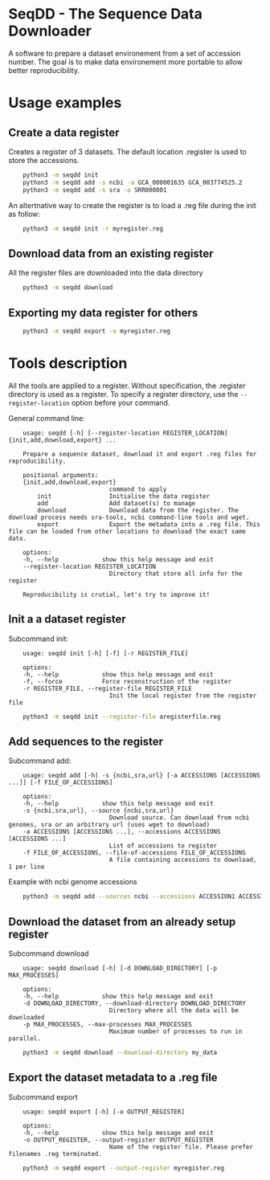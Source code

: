 # SeqDD - The Sequence Data Downloader

A software to prepare a dataset environement from a set of accession number.
The goal is to make data environement more portable to allow better reproducibility.


# Usage examples

## Create a data register

Creates a register of 3 datasets. The default location .register is used to store the accessions.

```bash
    python3 -m seqdd init
    python3 -m seqdd add -s ncbi -a GCA_000001635 GCA_003774525.2
    python3 -m seqdd add -s sra -a SRR000001
```

An altertnative way to create the register is to load a .reg file during the init as follow:

```bash
    python3 -m seqdd init -r myregister.reg
```

## Download data from an existing register

All the register files are downloaded into the data directory

```bash
    python3 -m seqdd download
```

## Exporting my data register for others

```bash
    python3 -m seqdd export -o myregister.reg
```


# Tools description

All the tools are applied to a register. Without specification, the .register directory is used as a register. To specify a register directory, use the `--register-location` option before your command.

General command line:
```
    usage: seqdd [-h] [--register-location REGISTER_LOCATION] {init,add,download,export} ...

    Prepare a sequence dataset, download it and export .reg files for reproducibility.

    positional arguments:
    {init,add,download,export}
                            command to apply
        init                Initialise the data register
        add                 Add dataset(s) to manage
        download            Download data from the register. The download process needs sra-tools, ncbi command-line tools and wget.
        export              Export the metadata into a .reg file. This file can be loaded from other locations to download the exact same data.

    options:
    -h, --help            show this help message and exit
    --register-location REGISTER_LOCATION
                            Directory that store all info for the register

    Reproducibility is crutial, let's try to improve it!
```

## Init a a dataset register

Subcommand init:
```
    usage: seqdd init [-h] [-f] [-r REGISTER_FILE]

    options:
    -h, --help            show this help message and exit
    -f, --force           Force reconstruction of the register
    -r REGISTER_FILE, --register-file REGISTER_FILE
                            Init the local register from the register file
```

```bash
    python3 -m seqdd init --register-file aregisterfile.reg
```

## Add sequences to the register

Subcommand add:
```
    usage: seqdd add [-h] -s {ncbi,sra,url} [-a ACCESSIONS [ACCESSIONS ...]] [-f FILE_OF_ACCESSIONS]

    options:
    -h, --help            show this help message and exit
    -s {ncbi,sra,url}, --source {ncbi,sra,url}
                            Download source. Can download from ncbi genomes, sra or an arbitrary url (uses wget to download)
    -a ACCESSIONS [ACCESSIONS ...], --accessions ACCESSIONS [ACCESSIONS ...]
                            List of accessions to register
    -f FILE_OF_ACCESSIONS, --file-of-accessions FILE_OF_ACCESSIONS
                            A file containing accessions to download, 1 per line
```

Example with ncbi genome accessions
```bash
    python3 -m seqdd add --sources ncbi --accessions ACCESSION1 ACCESSION2 --file-of-accessions accessions.txt
```

## Download the dataset from an already setup register

Subcommand download
```
    usage: seqdd download [-h] [-d DOWNLOAD_DIRECTORY] [-p MAX_PROCESSES]

    options:
    -h, --help            show this help message and exit
    -d DOWNLOAD_DIRECTORY, --download-directory DOWNLOAD_DIRECTORY
                            Directory where all the data will be downloaded
    -p MAX_PROCESSES, --max-processes MAX_PROCESSES
                            Maximum number of processes to run in parallel.
```

```bash
    python3 -m seqdd download --download-directory my_data
```

## Export the dataset metadata to a .reg file

Subcommand export
```
    usage: seqdd export [-h] [-o OUTPUT_REGISTER]

    options:
    -h, --help            show this help message and exit
    -o OUTPUT_REGISTER, --output-register OUTPUT_REGISTER
                            Name of the register file. Please prefer filenames .reg terminated.
```

```bash
    python3 -m seqdd export --output-register myregister.reg
```